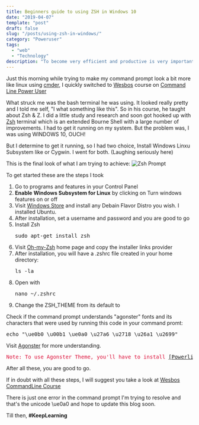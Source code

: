 ```yaml
---
title: Beginners guide to using ZSH in Windows 10
date: "2019-04-07"
template: "post"
draft: false
slug: "/posts/using-zsh-in-windows/"
category: "Poweruser"
tags:
  - "web"
  - "Technology"
description: "To become very efficient and productive is very important in the tech world. Having the right tools to get the job done faster is essential. No tool comes to the heart of developers than a good terminal. Thus, I decided to explore the Z-Shell for Windows environment. Nut right?"
---
```


Just this morning while trying to make my command prompt look a bit more like linux using [cmder](https://cmder.net), I quickly switched to [Wesbos](https://twitter.com/wesbos) course on [Command Line Power User]()  

What struck me was the bash terminal he was using. It looked really pretty and I told me self, "I what something like this". So in his course, he taught about Zsh & Z. I did a little study and research and soon got hooked up with [Zsh](https://ohmyz.sh) terminal  which is an extended Bourne Shell with a large number of improvements. I had to get it running on my system. But the problem was, I was using WINDOWS 10, OUCH!

But I determine to get it running, so I had two choice, Install Windows Linxu Subsystem like or Cygwin. I went for both. (Laughing seriously here)

This is the final look of what I am trying to achieve:
![Zsh Prompt](/media/zshprompt.png)

To get started these are the steps I took

1. Go to programs and features in your Control Panel
2. __Enable__ **Windows Subsystem for Linux** by clicking on Turn windows features on or off 
3. Visit [Windows Store](https://www.microsoft.com/en-lr/search?q=linux) and install any Debain Flavor Distro you wish. I installed Ubuntu.
4. After installation, set a username and password and you are good to go
5. Install Zsh <pre>sudo apt-get install zsh</pre>
6. Visit [Oh-my-Zsh](https://ohmyz.sh/) home page and copy the installer links provider
7. After installation, you will have a .zshrc file created in your home directory: 
	<pre>ls -la</a>
8. Open with <pre>nano ~/.zshrc</pre>
9. Change the ZSH_THEME from its default to 

Check if the command prompt understands "agonster" fonts and its characters that were used by running this code in your command promt:
	<pre>echo "\ue0b0 \u00b1 \ue0a0 \u27a6 \u2718 \u26a1 \u2699"</pre>

Visit [Agonster](https://github.com/agnoster/agnoster-zsh-theme) for more understanding.
 
<pre style="color:#DC143C">Note: To use Agonster Theme, you'll have to install <a href=" https://github.com/powerline/fonts" target="_blank">[Powerline Fonts]</a></pre>


After all these, you are good to go.

If in doubt with all these steps, I will suggest you take a look at [Wesbos CommandLine Course](http://commandlinepoweruser.com/)

There is just one error in the command prompt I'm trying to resolve and that's the unicode \ue0a0 and hope to update this blog soon.

Till then, **#KeepLearning**
